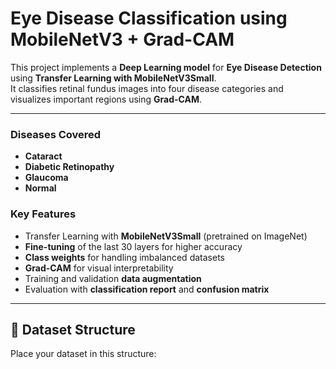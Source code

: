 # Eye Disease Classification using MobileNetV3 + Grad-CAM

This project implements a **Deep Learning model** for **Eye Disease Detection** using **Transfer Learning with MobileNetV3Small**.  
It classifies retinal fundus images into four disease categories and visualizes important regions using **Grad-CAM**.

---

### Diseases Covered
- **Cataract**
- **Diabetic Retinopathy**
- **Glaucoma**
- **Normal**

### Key Features
- Transfer Learning with **MobileNetV3Small** (pretrained on ImageNet)
- **Fine-tuning** of the last 30 layers for higher accuracy
- **Class weights** for handling imbalanced datasets
- **Grad-CAM** for visual interpretability
- Training and validation **data augmentation**
- Evaluation with **classification report** and **confusion matrix**

---

## 📂 Dataset Structure

Place your dataset in this structure:


